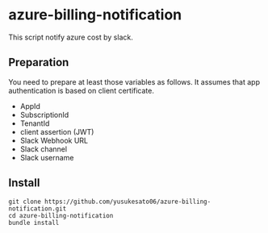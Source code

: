 azure-billing-notification
====

This script notify azure cost by slack.

## Preparation

You need to prepare at least those variables as follows.
It assumes that app authentication is based on client certificate.

- AppId
- SubscriptionId
- TenantId
- client assertion (JWT)
- Slack Webhook URL
- Slack channel
- Slack username

## Install

```
git clone https://github.com/yusukesato06/azure-billing-notification.git
cd azure-billing-notification
bundle install
```